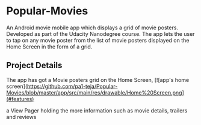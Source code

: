 # Popular-Movies
An Android movie mobile app which displays a grid of movie posters. Developed as part of the Udacity Nanodegree course. The app lets the user to tap on any movie poster from the list of movie posters displayed on the Home Screen in the form of a grid.

## Project Details
The app has got a Movie posters grid on the Home Screen,
[![app's home screen](https://github.com/pa1-teja/Popular-Movies/blob/master/app/src/main/res/drawable/Home%20Screen.png](#features)

a View Pager holding the more information such as movie details, trailers and reviews


